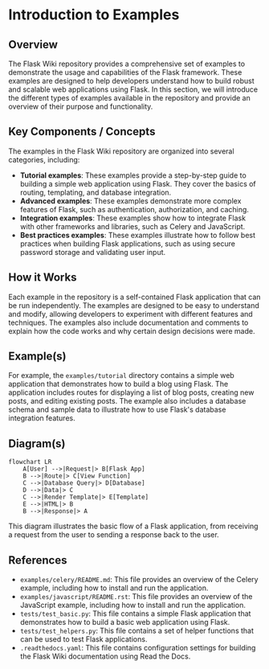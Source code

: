 # Introduction to Examples
## Overview
The Flask Wiki repository provides a comprehensive set of examples to demonstrate the usage and capabilities of the Flask framework. These examples are designed to help developers understand how to build robust and scalable web applications using Flask. In this section, we will introduce the different types of examples available in the repository and provide an overview of their purpose and functionality.

## Key Components / Concepts
The examples in the Flask Wiki repository are organized into several categories, including:

* **Tutorial examples**: These examples provide a step-by-step guide to building a simple web application using Flask. They cover the basics of routing, templating, and database integration.
* **Advanced examples**: These examples demonstrate more complex features of Flask, such as authentication, authorization, and caching.
* **Integration examples**: These examples show how to integrate Flask with other frameworks and libraries, such as Celery and JavaScript.
* **Best practices examples**: These examples illustrate how to follow best practices when building Flask applications, such as using secure password storage and validating user input.

## How it Works
Each example in the repository is a self-contained Flask application that can be run independently. The examples are designed to be easy to understand and modify, allowing developers to experiment with different features and techniques. The examples also include documentation and comments to explain how the code works and why certain design decisions were made.

## Example(s)
For example, the `examples/tutorial` directory contains a simple web application that demonstrates how to build a blog using Flask. The application includes routes for displaying a list of blog posts, creating new posts, and editing existing posts. The example also includes a database schema and sample data to illustrate how to use Flask's database integration features.

## Diagram(s)
```mermaid
flowchart LR
    A[User] -->|Request|> B[Flask App]
    B -->|Route|> C[View Function]
    C -->|Database Query|> D[Database]
    D -->|Data|> C
    C -->|Render Template|> E[Template]
    E -->|HTML|> B
    B -->|Response|> A
```
This diagram illustrates the basic flow of a Flask application, from receiving a request from the user to sending a response back to the user.

## References
* `examples/celery/README.md`: This file provides an overview of the Celery example, including how to install and run the application.
* `examples/javascript/README.rst`: This file provides an overview of the JavaScript example, including how to install and run the application.
* `tests/test_basic.py`: This file contains a simple Flask application that demonstrates how to build a basic web application using Flask.
* `tests/test_helpers.py`: This file contains a set of helper functions that can be used to test Flask applications.
* `.readthedocs.yaml`: This file contains configuration settings for building the Flask Wiki documentation using Read the Docs.